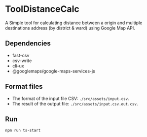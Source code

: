 # ToolDistanceCalc
A Simple tool for calculating distance between a origin and multiple destinations address (by district & ward) using Google Map API.

## Dependencies
- fast-csv
- csv-write
- cli-ux
- @googlemaps/google-maps-services-js

## Format files
- The format of the input file CSV: `./src/assets/input.csv`.
- The result of the output file: `./src/assets/input.csv.out.csv`.

## Run
```shell
npm run ts-start
```
